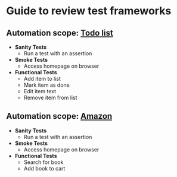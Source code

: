 # Guide to review test frameworks

## Automation scope: [Todo list](http://todomvc.com/examples/react/#/)

- **Sanity Tests**
  - Run a test with an assertion
- **Smoke Tests**
  - Access homepage on browser
- **Functional Tests**
  - Add item to list
  - Mark item as done
  - Edit item text
  - Remove item from list

## Automation scope: [Amazon](https://amazon.com/)

- **Sanity Tests**
  - Run a test with an assertion
- **Smoke Tests**
  - Access homepage on browser
- **Functional Tests**
  - Search for book
  - Add book to cart

